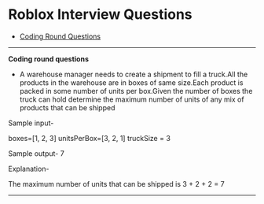 # Roblox Interview Questions
* [Coding Round Questions](#coding)
____
<b name="coding">Coding round questions</b><br/>
- A warehouse manager needs to create a shipment to fill a truck.All the products in the warehouse are in boxes of same size.Each product is packed in some number of units per box.Given the number of boxes the truck can hold determine the maximum number of units of any mix of products that can be shipped

Sample input-

boxes=[1, 2, 3]
unitsPerBox=[3, 2, 1]
truckSize = 3

Sample output-
7

Explanation-

The maximum number of units that can be shipped is 3 + 2 + 2 = 7

----

